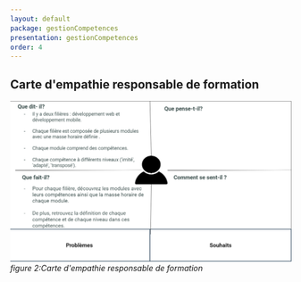 ```yaml
---
layout: default
package: gestionCompetences
presentation: gestionCompetences
order: 4
---
```


## Carte d'empathie responsable de formation 

![Carte d'empathie responsable de formation](./images/carte-empathie-responsable-de-formation-abdelmounaim-hammouda.png)*figure 2:Carte d'empathie responsable de formation*
